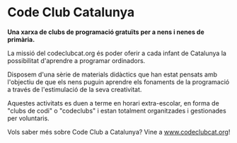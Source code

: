 Code Club Catalunya
===================

__Una xarxa de clubs de programació gratuïts per a nens i nenes de primària.__

La missió del codeclubcat.org és poder oferir a cada infant de
Catalunya la possibilitat d'aprendre a programar ordinadors.

Disposem d'una sèrie de materials didàctics que han estat pensats amb
l'objectiu de que els nens puguin aprendre els fonaments de la
programació a través de l'estimulació de la seva creativitat.

Aquestes activitats es duen a terme en horari extra-escolar, en forma de "clubs
de codi" o "codeclubs" i estan totalment organitzades i gestionades
per voluntaris.

Vols saber més sobre Code Club a Catalunya? Vine a www.codeclubcat.org!
